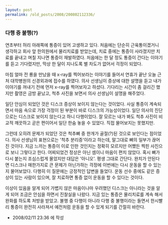 ```yaml
---
layout: post
permalink: /old_posts/2008/200802112336/
---
```


### 다행 중 불행(?)

연초부터 허리 아래쪽에 통증이 있어 고생하고 있다. 처음에는 단순히 근육통이겠거니 생각하고 회사 앞 한의원에서 물리치료를 받았는데, 치료 중에는 통증이 사라졌지만 치료를 끝내고 며칠 지나면 통증이 재발하였다. 처음에는 한 달 정도 통증이 간다는 이야기를 듣고 기다렸지만, 막상 한 달이 지나도록 별 차도가 없어서 걱정이 되었다.

마침 얼마 전 룡을 만났을 때 x-ray를 찍어보라는 이야기를 들어서 연휴가 끝난 오늘 근처 대학병원의 신경외과에 접수를 하였다. 의사 선생님이 증상에 대한 설명을 듣고 내가 이야기를 꺼내기 전에 먼저 x-ray를 찍어보자고 하셨다. 기다리는 시간이 좀 걸리긴 했지만 촬영은 금방 끝났고, 척추 사진을 보면서 의사 선생님이 설명을 해주었다.

일단 안심이 되었던 것은 디스크 증상이 보이지 않는다는 것이었다. 사실 통증이 계속되면서 마음 속으로 가장 걱정이 된 부분이 바로 디스크의 가능성이었다. 일단 의사의 진단으로는 디스크로 보이지 않는다고 하니 다행이었다. 잘 모르는 내가 봐도 척추 사진이 비교적 깨끗하고 곧은 편이어서 일단 한숨 놓을 수 있었다. 직접 물어보지는 못했지만.

그런데 오히려 문제가 되었던 것은 척추뼈 중 한개가 골절(?)된 것으로 보인다는 점이었다. 의사 선생님의 표현으로는 '척추 분리증'이라고 하는데, 말그대로 뼈의 일부가 끊어진 것이다. 지금 느끼는 통증이 이로 인한 것인지는 정확히 모르지만 어쨌든 찍힌 사진으로 보니 그렇다고 한다. 
어찌되었건 정상은 아닌 셈이니 마음이 편치 않았다. 혹시 뼈가 다시 붙는지 조심스럽게 물었지만 대답은 '아니오'. 평생 그대로 간단다. 완치가 안된다면 디스크나 매한가지로 큰 문제가 아닌가하는 걱정에 이번에는 다시 운동을 할 수 있는지 물어보았다. 다행히 이 질문에는 긍정적인 답변을 들었다. 운동 선수 중에도 같은 증상이 있는 사람이 있으며, 잘 치료하면 통증 없이 운동을 할 수 있다는 것이다.

이상이 있음을 알게 되어 가볍지 않은 마음이나마 우려했던 디스크는 아니라는 것을 알게 되어 조금은 안심을 하면서 진찰실을 나왔다. 지금 있는 통증은 물리치료를 계속 해서 완화를 하도록 처방을 받았고.
불행 중 다행이 아니라 다행 중 불행이라는 들면서 한시빨리 통증이 완전히 사라져서 예전처럼 운동을 할 수 있게 되기를 간절히 바란다.





- 2008/02/11 23:36 에 작성
